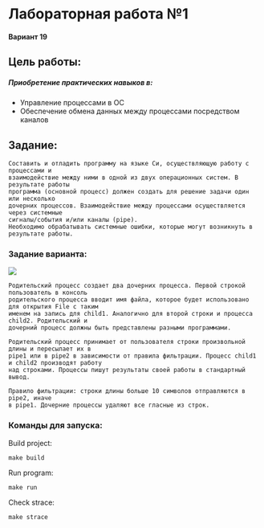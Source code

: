 # Лабораторная работа №1

#### Вариант 19

## Цель работы:
##### Приобретение практических навыков в:

- Управление процессами в ОС
- Обеспечение обмена данных между процессами посредством каналов

## Задание:

```
Составить и отладить программу на языке Си, осуществляющую работу с процессами и
взаимодействие между ними в одной из двух операционных систем. В результате работы
программа (основной процесс) должен создать для решение задачи один или несколько
дочерних процессов. Взаимодействие между процессами осуществляется через системные
сигналы/события и/или каналы (pipe).
Необходимо обрабатывать системные ошибки, которые могут возникнуть в результате работы.
```

### Задание варианта:
![](https://i.imgur.com/80tR3o3.png)

```
Родительский процесс создает два дочерних процесса. Первой строкой пользователь в консоль
родительского процесса вводит имя файла, которое будет использовано для открытия File с таким
именем на запись для child1. Аналогично для второй строки и процесса child2. Родительский и
дочерний процесс должны быть представлены разными программами.

Родительский процесс принимает от пользователя строки произвольной длины и пересылает их в
pipe1 или в pipe2 в зависимости от правила фильтрации. Процесс child1 и child2 производят работу
над строками. Процессы пишут результаты своей работы в стандартный вывод.

Правило фильтрации: строки длины больше 10 символов отправляются в pipe2, иначе
в pipe1. Дочерние процессы удаляют все гласные из строк.
```


### Команды для запуска:
Build project:
```
make build
```

Run program:
```
make run
```

Check strace:
```
make strace
```







